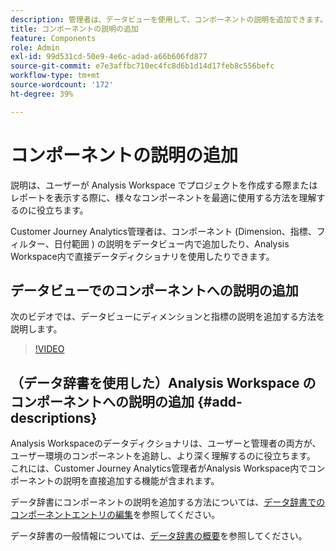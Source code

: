 ```yaml
---
description: 管理者は、データビューを使用して、コンポーネントの説明を追加できます。
title: コンポーネントの説明の追加
feature: Components
role: Admin
exl-id: 99d531cd-50e9-4e6c-adad-a66b606fd877
source-git-commit: e7e3affbc710ec4fc8d6b1d14d17feb8c556befc
workflow-type: tm+mt
source-wordcount: '172'
ht-degree: 39%

---
```


# コンポーネントの説明の追加

説明は、ユーザーが Analysis Workspace でプロジェクトを作成する際またはレポートを表示する際に、様々なコンポーネントを最適に使用する方法を理解するのに役立ちます。

Customer Journey Analytics管理者は、コンポーネント (Dimension、指標、フィルター、日付範囲 ) の説明をデータビュー内で追加したり、Analysis Workspace内で直接データディクショナリを使用したりできます。

## データビューでのコンポーネントへの説明の追加

次のビデオでは、データビューにディメンションと指標の説明を追加する方法を説明します。

>[!VIDEO](https://video.tv.adobe.com/v/25453/?quality=12)

## （データ辞書を使用した）Analysis Workspace のコンポーネントへの説明の追加 {#add-descriptions}

Analysis Workspaceのデータディクショナリは、ユーザーと管理者の両方が、ユーザー環境のコンポーネントを追跡し、より深く理解するのに役立ちます。 これには、Customer Journey Analytics管理者がAnalysis Workspace内でコンポーネントの説明を直接追加する機能が含まれます。

データ辞書にコンポーネントの説明を追加する方法については、[データ辞書でのコンポーネントエントリの編集](/help/components/data-dictionary/edit-entries-data-dictionary.md)を参照してください。

データ辞書の一般情報については、[データ辞書の概要](/help/components/data-dictionary/data-dictionary-overview.md)を参照してください。
